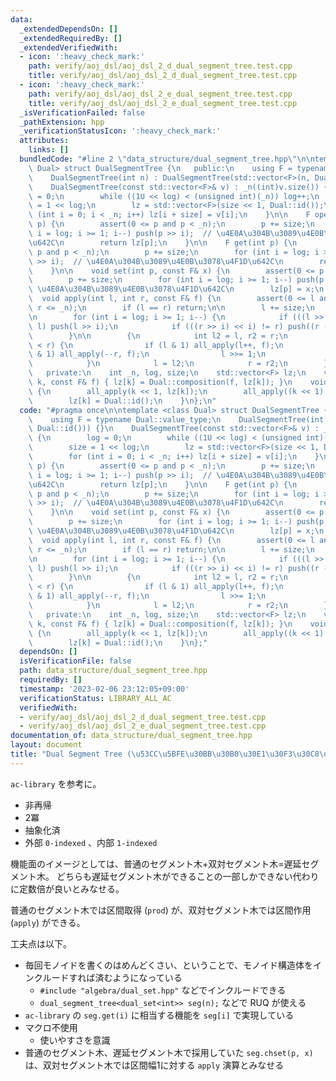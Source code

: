 ```yaml
---
data:
  _extendedDependsOn: []
  _extendedRequiredBy: []
  _extendedVerifiedWith:
  - icon: ':heavy_check_mark:'
    path: verify/aoj_dsl/aoj_dsl_2_d_dual_segment_tree.test.cpp
    title: verify/aoj_dsl/aoj_dsl_2_d_dual_segment_tree.test.cpp
  - icon: ':heavy_check_mark:'
    path: verify/aoj_dsl/aoj_dsl_2_e_dual_segment_tree.test.cpp
    title: verify/aoj_dsl/aoj_dsl_2_e_dual_segment_tree.test.cpp
  _isVerificationFailed: false
  _pathExtension: hpp
  _verificationStatusIcon: ':heavy_check_mark:'
  attributes:
    links: []
  bundledCode: "#line 2 \"data_structure/dual_segment_tree.hpp\"\n\ntemplate <class\
    \ Dual> struct DualSegmentTree {\n   public:\n    using F = typename Dual::value_type;\n\
    \    DualSegmentTree(int n) : DualSegmentTree(std::vector<F>(n, Dual::id())) {}\n\
    \    DualSegmentTree(const std::vector<F>& v) : _n((int)v.size()) {\n        log\
    \ = 0;\n        while ((1U << log) < (unsigned int)(_n)) log++;\n        size\
    \ = 1 << log;\n        lz = std::vector<F>(size << 1, Dual::id());\n        for\
    \ (int i = 0; i < _n; i++) lz[i + size] = v[i];\n    }\n\n    F operator[](int\
    \ p) {\n        assert(0 <= p and p < _n);\n        p += size;\n        for (int\
    \ i = log; i >= 1; i--) push(p >> i);  // \u4E0A\u304B\u3089\u4E0B\u3078\u4F1D\
    \u642C\n        return lz[p];\n    }\n\n    F get(int p) {\n        assert(0 <=\
    \ p and p < _n);\n        p += size;\n        for (int i = log; i >= 1; i--) push(p\
    \ >> i);  // \u4E0A\u304B\u3089\u4E0B\u3078\u4F1D\u642C\n        return lz[p];\n\
    \    }\n\n    void set(int p, const F& x) {\n        assert(0 <= p and p < _n);\n\
    \        p += size;\n        for (int i = log; i >= 1; i--) push(p >> i);  //\
    \ \u4E0A\u304B\u3089\u4E0B\u3078\u4F1D\u642C\n        lz[p] = x;\n    }\n\n  \
    \  void apply(int l, int r, const F& f) {\n        assert(0 <= l and l <= r and\
    \ r <= _n);\n        if (l == r) return;\n\n        l += size;\n        r += size;\n\
    \n        for (int i = log; i >= 1; i--) {\n            if (((l >> i) << i) !=\
    \ l) push(l >> i);\n            if (((r >> i) << i) != r) push((r - 1) >> i);\n\
    \        }\n\n        {\n            int l2 = l, r2 = r;\n            while (l\
    \ < r) {\n                if (l & 1) all_apply(l++, f);\n                if (r\
    \ & 1) all_apply(--r, f);\n                l >>= 1;\n                r >>= 1;\n\
    \            }\n            l = l2;\n            r = r2;\n        }\n    }\n\n\
    \   private:\n    int _n, log, size;\n    std::vector<F> lz;\n    void all_apply(int\
    \ k, const F& f) { lz[k] = Dual::composition(f, lz[k]); }\n    void push(int k)\
    \ {\n        all_apply(k << 1, lz[k]);\n        all_apply((k << 1) | 1, lz[k]);\n\
    \        lz[k] = Dual::id();\n    }\n};\n"
  code: "#pragma once\n\ntemplate <class Dual> struct DualSegmentTree {\n   public:\n\
    \    using F = typename Dual::value_type;\n    DualSegmentTree(int n) : DualSegmentTree(std::vector<F>(n,\
    \ Dual::id())) {}\n    DualSegmentTree(const std::vector<F>& v) : _n((int)v.size())\
    \ {\n        log = 0;\n        while ((1U << log) < (unsigned int)(_n)) log++;\n\
    \        size = 1 << log;\n        lz = std::vector<F>(size << 1, Dual::id());\n\
    \        for (int i = 0; i < _n; i++) lz[i + size] = v[i];\n    }\n\n    F operator[](int\
    \ p) {\n        assert(0 <= p and p < _n);\n        p += size;\n        for (int\
    \ i = log; i >= 1; i--) push(p >> i);  // \u4E0A\u304B\u3089\u4E0B\u3078\u4F1D\
    \u642C\n        return lz[p];\n    }\n\n    F get(int p) {\n        assert(0 <=\
    \ p and p < _n);\n        p += size;\n        for (int i = log; i >= 1; i--) push(p\
    \ >> i);  // \u4E0A\u304B\u3089\u4E0B\u3078\u4F1D\u642C\n        return lz[p];\n\
    \    }\n\n    void set(int p, const F& x) {\n        assert(0 <= p and p < _n);\n\
    \        p += size;\n        for (int i = log; i >= 1; i--) push(p >> i);  //\
    \ \u4E0A\u304B\u3089\u4E0B\u3078\u4F1D\u642C\n        lz[p] = x;\n    }\n\n  \
    \  void apply(int l, int r, const F& f) {\n        assert(0 <= l and l <= r and\
    \ r <= _n);\n        if (l == r) return;\n\n        l += size;\n        r += size;\n\
    \n        for (int i = log; i >= 1; i--) {\n            if (((l >> i) << i) !=\
    \ l) push(l >> i);\n            if (((r >> i) << i) != r) push((r - 1) >> i);\n\
    \        }\n\n        {\n            int l2 = l, r2 = r;\n            while (l\
    \ < r) {\n                if (l & 1) all_apply(l++, f);\n                if (r\
    \ & 1) all_apply(--r, f);\n                l >>= 1;\n                r >>= 1;\n\
    \            }\n            l = l2;\n            r = r2;\n        }\n    }\n\n\
    \   private:\n    int _n, log, size;\n    std::vector<F> lz;\n    void all_apply(int\
    \ k, const F& f) { lz[k] = Dual::composition(f, lz[k]); }\n    void push(int k)\
    \ {\n        all_apply(k << 1, lz[k]);\n        all_apply((k << 1) | 1, lz[k]);\n\
    \        lz[k] = Dual::id();\n    }\n};"
  dependsOn: []
  isVerificationFile: false
  path: data_structure/dual_segment_tree.hpp
  requiredBy: []
  timestamp: '2023-02-06 23:12:05+09:00'
  verificationStatus: LIBRARY_ALL_AC
  verifiedWith:
  - verify/aoj_dsl/aoj_dsl_2_d_dual_segment_tree.test.cpp
  - verify/aoj_dsl/aoj_dsl_2_e_dual_segment_tree.test.cpp
documentation_of: data_structure/dual_segment_tree.hpp
layout: document
title: "Dual Segment Tree (\u53CC\u5BFE\u30BB\u30B0\u30E1\u30F3\u30C8\u6728)"
---
```


`ac-library` を参考に。

- 非再帰
- 2冪
- 抽象化済
- 外部 `0-indexed` 、内部 `1-indexed`


機能面のイメージとしては、普通のセグメント木+双対セグメント木=遅延セグメント木。
どちらも遅延セグメント木ができることの一部しかできない代わりに定数倍が良いとみなせる。

普通のセグメント木では区間取得 (`prod`) が、双対セグメント木では区間作用 (`apply`) ができる。

工夫点は以下。

- 毎回モノイドを書くのはめんどくさい、ということで、モノイド構造体をインクルードすれば済むようになっている
    - `#include "algebra/dual_set.hpp"` などでインクルードできる
    - `dual_segment_tree<dual_set<int>> seg(n);` などで RUQ が使える
- `ac-library` の `seg.get(i)` に相当する機能を `seg[i]` で実現している
- マクロ不使用
    - 使いやすさを意識
- 普通のセグメント木、遅延セグメント木で採用していた `seg.chset(p, x)` は、双対セグメント木では区間幅1に対する `apply` 演算とみなせる
